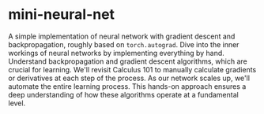 # mini-neural-net
A simple implementation of neural network with gradient descent and backpropagation, roughly based on `torch.autograd`. Dive into the inner workings of neural networks by implementing everything by hand. Understand backpropagation and gradient descent algorithms, which are crucial for learning. We'll revisit Calculus 101 to manually calculate gradients or derivatives at each step of the process. As our network scales up, we'll automate the entire learning process. This hands-on approach ensures a deep understanding of how these algorithms operate at a fundamental level.

